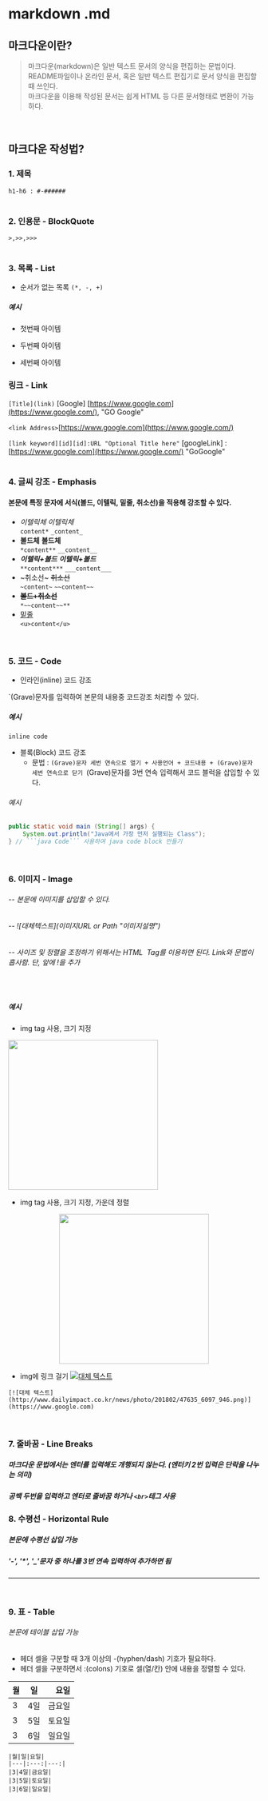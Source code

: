 # markdown .md

## 마크다운이란?

> 
>
> 마크다운(markdown)은 일반 텍스트 문서의 양식을 편집하는 문법이다.<br>
> README파일이나 온라인 문서, 혹은 일반 텍스트 편집기로 문서 양식을 편집할 때 쓰인다.<br>
> 마크다운을 이용해 작성된 문서는 쉽게 HTML 등 다른 문서형태로 변환이 가능하다.
>
> 
<br>

## 마크다운 작성법?

### 1. 제목

`h1-h6 : #-######`
<br><br>

### 2. 인용문 - BlockQuote

`>,>>,>>>`
<br><br>

### 3. 목록 - List

- 순서가 없는 목록
`(*, -, +)`

##### 예시

* 첫번째 아이템
- 두번째 아이템
+ 세번째 아이템

### 링크 - Link

`[Title](link)`
[Google] [https://www.google.com](https://www.google.com/), "GO Google"

`<link Address>`[https://www.google.com](https://www.google.com/)

`[link keyword][id][id]:URL "Optional Title here"`
[googleLink] : [https://www.google.com](https://www.google.com/) "GoGoogle"
<br><br>

### 4. 글씨 강조 - Emphasis

#### 본문에 특정 문자에 서식(볼드, 이텔릭, 밑줄, 취소선)을 적용해 강조할 수 있다.

- *이텔릭체* *이텔릭체*
<br>`content*` `_content_`
- **볼드체** **볼드체**
<br>`*content**` `__content__`
- ***이텔릭+볼드*** ***이텔릭+볼드***
<br>`**content***` `___content___`
- ~취소선~ ~~취소선~~
<br>`~content~` `~~content~~`
- **~~볼드+취소선~~**
<br>`*~~content~~**`
- <u>밑줄</u>
<br>`<u>content</u>`

<br>

### 5. 코드 - Code

- 인라인(inline) 코드 강조<br>

`(Grave)문자를 입력하여 본문의 내용중 코드강조 처리할 수 있다.
##### 예시
`inline code`
<br>

- 블록(Block) 코드 강조<br>
	- 문법 : `(Grave)문자 세번 연속으로 열기 + 사용언어 + 코드내용 + (Grave)문자 세번 연속으로 닫기
`(Grave)문자를 3번 연속 입력해서 코드 블럭을 삽입할 수 있다.


###### 예시
```java
public static void main (String[] args) {
	System.out.println("Java에서 가장 먼저 실행되는 Class");
} // ```java Code``` 사용하여 java code block 만들기
```
<br>

### 6. 이미지 - Image
###### -- 본문에 이미지를 삽입할 수 있다.
###### -- ![대체텍스트](이미지URL or Path "이미지설명")
###### -- 사이즈 및 정렬을 조정하기 위해서는 HTML <img> Tag를 이용하면 된다. Link와 문법이 흡사함. 단, 앞에 !을 추가
<br>

##### 예시 
- img tag 사용, 크기 지정
<img src="https://encrypted-tbn0.gstatic.com/images?q=tbn:ANd9GcQBSxtd13l67qMFF_fetV-MywM1YN1qdeeLyg&usqp=CAU" width="300px">
<br>

- img tag 사용, 크기 지정, 가운데 정렬
<p align="center"><img src="https://encrypted-tbn0.gstatic.com/images?q=tbn:ANd9GcQBSxtd13l67qMFF_fetV-MywM1YN1qdeeLyg&usqp=CAU" width="300px"
<br>

- img에 링크 걸기 
[![대체 텍스트](http://www.dailyimpact.co.kr/news/photo/201802/47635_6097_946.png)](https://www.google.com)
``` textplain
[![대체 텍스트](http://www.dailyimpact.co.kr/news/photo/201802/47635_6097_946.png)](https://www.google.com)
```

<br>

### 7. 줄바꿈 - Line Breaks
##### 마크다운 문법에서는 엔터를 입력해도 개행되지 않는다. (엔터키 2번 입력은 단락을 나누는 의미)
##### 공백 두번을 입력하고 엔터로 줄바꿈 하거나 `<br>`테그 사용
  

### 8. 수평선 - Horizontal Rule
##### 본문에 수평선 삽입 가능
##### '-', '*', '_'문자 중 하나를 3번 연속 입력하여 추가하면 됨
***
<br>

### 9. 표 - Table
###### 본문에 테이블 삽입 가능
- 헤더 셀을 구분할 때 3개 이상의 -(hyphen/dash) 기호가 필요하다. 
- 헤더 셀을 구분하면서 :(colons) 기호로 셀(열/칸) 안에 내용을 정렬할 수 있다.

|월|일|요일|
|---|:---:|---:|
|3|4일|금요일|
|3|5일|토요일|
|3|6일|일요일|

```textplain
|월|일|요일|
|---|:---:|---:|
|3|4일|금요일|
|3|5일|토요일|
|3|6일|일요일|
```